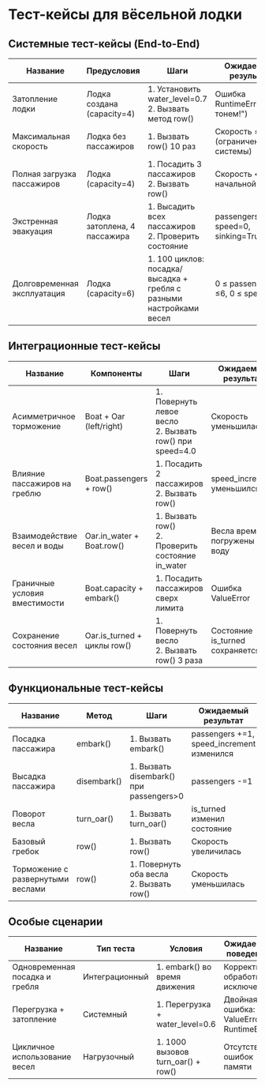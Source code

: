# Тест-кейсы для вёсельной лодки

## Системные тест-кейсы (End-to-End)

| Название                          | Предусловия                     | Шаги                                                                 | Ожидаемый результат                     |
|-----------------------------------|---------------------------------|----------------------------------------------------------------------|-----------------------------------------|
| Затопление лодки                  | Лодка создана (capacity=4)      | 1. Установить water_level=0.7<br>2. Вызвать метод row()              | Ошибка RuntimeError("Мы тонем!")        |
| Максимальная скорость             | Лодка без пассажиров            | 1. Вызвать row() 10 раз                                             | Скорость = 6.0 (ограничение системы)    |
| Полная загрузка пассажиров        | Лодка (capacity=4)              | 1. Посадить 3 пассажиров<br>2. Вызвать row()                         | Скорость < начальной                    |
| Экстренная эвакуация              | Лодка затоплена, 4 пассажира    | 1. Высадить всех пассажиров<br>2. Проверить состояние                | passengers=0, speed=0, sinking=True     |
| Долговременная эксплуатация       | Лодка (capacity=6)              | 1. 100 циклов: посадка/высадка + гребля с разными настройками весел  | 0 ≤ passengers ≤6, 0 ≤ speed ≤6         |

## Интеграционные тест-кейсы

| Название                          | Компоненты                     | Шаги                                                                 | Ожидаемый результат                     |
|-----------------------------------|--------------------------------|----------------------------------------------------------------------|-----------------------------------------|
| Асимметричное торможение          | Boat + Oar (left/right)        | 1. Повернуть левое весло<br>2. Вызвать row() при speed=4.0           | Скорость уменьшилась                    |
| Влияние пассажиров на греблю      | Boat.passengers + row()        | 1. Посадить 2 пассажиров<br>2. Вызвать row()                         | speed_increment уменьшился              |
| Взаимодействие весел и воды       | Oar.in_water + Boat.row()      | 1. Вызвать row()<br>2. Проверить состояние in_water                  | Весла временно погружены в воду         |
| Граничные условия вместимости     | Boat.capacity + embark()       | 1. Посадить пассажиров сверх лимита                                  | Ошибка ValueError                       |
| Сохранение состояния весел        | Oar.is_turned + циклы row()    | 1. Повернуть весло<br>2. Вызвать row() 3 раза                        | Состояние is_turned сохраняется         |

## Функциональные тест-кейсы

| Название                          | Метод           | Шаги                                     | Ожидаемый результат                     |
|-----------------------------------|-----------------|------------------------------------------|-----------------------------------------|
| Посадка пассажира                 | embark()        | 1. Вызвать embark()                      | passengers +=1, speed_increment изменился |
| Высадка пассажира                 | disembark()     | 1. Вызвать disembark() при passengers>0  | passengers -=1                          |
| Поворот весла                     | turn_oar()      | 1. Вызвать turn_oar()                    | is_turned изменил состояние             |
| Базовый гребок                    | row()           | 1. Вызвать row()                         | Скорость увеличилась                    |
| Торможение с развернутыми веслами | row()           | 1. Повернуть оба весла<br>2. Вызвать row()| Скорость уменьшилась                    |

## Особые сценарии

| Название                          | Тип теста       | Условия                              | Ожидаемое поведение                     |
|-----------------------------------|-----------------|---------------------------------------|-----------------------------------------|
| Одновременная посадка и гребля    | Интеграционный  | 1. embark() во время движения         | Корректная обработка исключений         |
| Перегрузка + затопление           | Системный       | 1. Перегрузка + water_level=0.6       | Двойная ошибка: ValueError + RuntimeError |
| Цикличное использование весел     | Нагрузочный     | 1. 1000 вызовов turn_oar() + row()    | Отсутствие ошибок памяти                |
